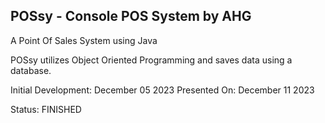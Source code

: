## POSsy - Console POS System by AHG

A Point Of Sales System using Java

POSsy utilizes Object Oriented Programming and saves data using a database.

Initial Development: December 05 2023
Presented On: December 11 2023

Status: FINISHED
